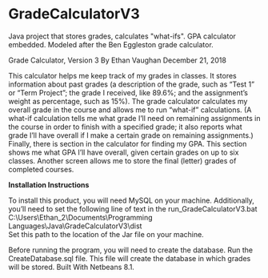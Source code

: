 # GradeCalculatorV3
Java project that stores grades, calculates "what-ifs". GPA calculator embedded. Modeled after the Ben Eggleston grade calculator.


Grade Calculator, Version 3
By Ethan Vaughan
December 21, 2018

This calculator helps me keep track of my grades in classes. It stores information about past grades (a description of the grade, such as “Test 1” or “Term Project”; the grade I received, like 89.6%; and the assignment’s weight as percentage, such as 15%). The grade calculator calculates my overall grade in the course and allows me to run “what-if” calculations. (A what-if calculation tells me what grade I’ll need on remaining assignments in the course in order to finish with a specified grade; it also reports what grade I’ll have overall if I make a certain grade on remaining assignments.) Finally, there is section in the calculator for finding my GPA. This section shows me what GPA I’ll have overall, given certain grades on up to six classes. Another screen allows me to store the final (letter) grades of completed courses.

**Installation Instructions**

To install this product, you will need MySQL on your machine. Additionally, you’ll need to set the following line of text in the run_GradeCalculatorV3.bat 
C:\Users\Ethan_2\Documents\Programming Languages\Java\GradeCalculatorV3\dist\
Set this path to the location of the Jar file on your machine. 

Before running the program, you will need to create the database. Run the CreateDatabase.sql file. This file will create the database in which grades will be stored.
Built With
Netbeans 8.1.


